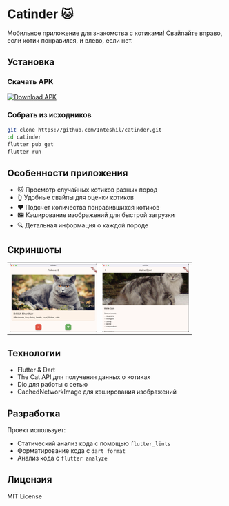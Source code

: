 # Catinder 🐱

Мобильное приложение для знакомства с котиками! Свайпайте вправо, если котик понравился, и влево, если нет.

## Установка

### Скачать APK

<a href="releases/latest/catinder.apk?raw=true" download>
  <img src="https://img.shields.io/badge/Download-APK-green.svg" alt="Download APK">
</a>

### Собрать из исходников

```bash
git clone https://github.com/Inteshil/catinder.git
cd catinder
flutter pub get
flutter run
```

## Особенности приложения

- 🐱 Просмотр случайных котиков разных пород
- 👆 Удобные свайпы для оценки котиков
- ❤️ Подсчет количества понравившихся котиков
- 🖼️ Кэширование изображений для быстрой загрузки
- 🔍 Детальная информация о каждой породе

## Скриншоты

<table>
  <tr>
    <td><img src="screenshots/home.png" width="200"/></td>
    <td><img src="screenshots/details.png" width="200"/></td>
  </tr>
</table>

## Технологии

- Flutter & Dart
- The Cat API для получения данных о котиках
- Dio для работы с сетью
- CachedNetworkImage для кэширования изображений

## Разработка

Проект использует:
- Статический анализ кода с помощью `flutter_lints`
- Форматирование кода с `dart format`
- Анализ кода с `flutter analyze`

## Лицензия

MIT License